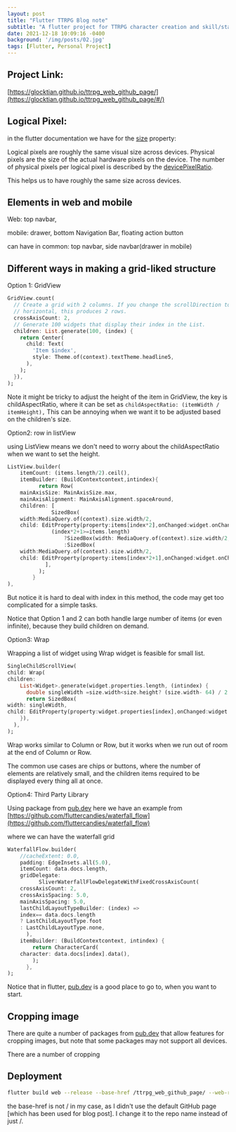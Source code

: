 ```yaml
---
layout: post
title: "Flutter TTRPG Blog note"
subtitle: "A flutter project for TTRPG character creation and skill/status check"
date: 2021-12-18 10:09:16 -0400
background: '/img/posts/02.jpg'
tags: [Flutter, Personal Project]
---
```


## Project Link:

[https://glocktian.github.io/ttrpg_web_github_page/](https://glocktian.github.io/ttrpg_web_github_page/#/)

## Logical Pixel:

in the flutter documentation we have for the [size](https://api.flutter.dev/flutter/widgets/MediaQueryData/size.html) property:

Logical pixels are roughly the same visual size across devices. Physical pixels are the size of the actual hardware pixels on the device. The number of physical pixels per logical pixel is described by the [devicePixelRatio](https://api.flutter.dev/flutter/widgets/MediaQueryData/devicePixelRatio.html).

This helps us to have roughly the same size across devices.

## Elements in web and mobile

Web: top navbar, 

mobile:  drawer, bottom Navigation Bar, floating action button

can have in common: top navbar, side navbar(drawer in mobile)

## Different ways in making a grid-liked structure

Option 1: GridView

```dart
GridView.count(
  // Create a grid with 2 columns. If you change the scrollDirection to
  // horizontal, this produces 2 rows.
  crossAxisCount: 2,
  // Generate 100 widgets that display their index in the List.
  children: List.generate(100, (index) {
    return Center(
      child: Text(
        'Item $index',
        style: Theme.of(context).textTheme.headline5,
      ),
    );
  }),
);
```

Note it might be tricky to adjust the height of the item in GridView, the key is childAspectRatio, where it can be set as `childAspectRatio: (itemWidth / itemHeight),` This can be annoying when we want it to be adjusted based on the children's size.

Option2: row in listView

using ListView means we don't need to worry about the childAspectRatio when we want to set the height.

```dart
ListView.builder(
	itemCount: (items.length/2).ceil(),
	itemBuilder: (BuildContextcontext,intindex){
	      return Row(
	mainAxisSize: MainAxisSize.max,
	mainAxisAlignment: MainAxisAlignment.spaceAround,
	children: [
	          SizedBox(
	width:MediaQuery.of(context).size.width/2,
	child: EditProperty(property:items[index*2],onChanged:widget.onChanged)),
	          (index*2+1>=items.length)
	              ?SizedBox(width: MediaQuery.of(context).size.width/2,)
	              :SizedBox(
	width:MediaQuery.of(context).size.width/2,
	child: EditProperty(property:items[index*2+1],onChanged:widget.onChanged)),
	        ],
	      );
	    }
),
```

But notice it is hard to deal with index in this method, the code may get too complicated for a simple tasks.

Notice that Option 1 and 2 can both handle large number of items (or even infinite), because they build children on demand.

Option3: Wrap

Wrapping a list of widget using Wrap widget is feasible for small list. 

```dart
SingleChildScrollView(
child: Wrap(
children:
    List<Widget>.generate(widget.properties.length, (intindex) {
      double singleWidth =size.width<size.height? (size.width- 64) / 2:(size.width/2 - 64) / 2;
      return SizedBox(
width: singleWidth,
child: EditProperty(property:widget.properties[index],onChanged:widget.onChanged));
    }),
  ),
);
```

Wrap works similar to Column or Row, but it works when we run out of room at the end of Column or Row. 

The common use cases are chips or buttons, where the number of elements are relatively small, and the children items required to be displayed every thing all at once.

Option4: Third Party Library

Using package from [pub.dev](http://pub.dev) here we have an example from [https://github.com/fluttercandies/waterfall_flow](https://github.com/fluttercandies/waterfall_flow)

where we can have the waterfall grid

```dart
WaterfallFlow.builder(
	//cacheExtent: 0.0,
	padding: EdgeInsets.all(5.0),
	itemCount: data.docs.length,
	gridDelegate:
	      SliverWaterfallFlowDelegateWithFixedCrossAxisCount(
	crossAxisCount: 2,
	crossAxisSpacing: 5.0,
	mainAxisSpacing: 5.0,
	lastChildLayoutTypeBuilder: (index) =>
	index== data.docs.length
	? LastChildLayoutType.foot
	: LastChildLayoutType.none,
	  ),
	itemBuilder: (BuildContextcontext, intindex) {
	    return CharacterCard(
	character: data.docs[index].data(),
	    );
	  },
);
```

Notice that in flutter, [pub.dev](http://pub.dev) is a good place to go to, when you want to start.

## Cropping image

There are quite a number of packages from [pub.dev](http://pub.dev) that allow features for cropping images, but note that some packages may not support all devices.

There are a number of cropping 

## Deployment

```bash
flutter build web --release --base-href /ttrpg_web_github_page/ --web-renderer html
```

the base-href is not / in my case, as I didn't use the default GitHub page [which has been used for blog post]. I change it to the repo name instead of just /.